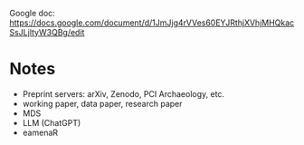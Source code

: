 

Google doc: https://docs.google.com/document/d/1JmJjg4rVVes60EYJRthjXVhjMHQkacSsJLjltyW3QBg/edit

# Notes

* Preprint servers: arXiv, Zenodo, PCI Archaeology, etc.
* working paper, data paper, research paper
* MDS
* LLM (ChatGPT)
* eamenaR
